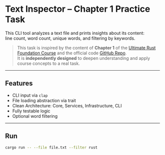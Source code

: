 # Text Inspector – Chapter 1 Practice Task

This CLI tool analyzes a text file and prints insights about its content:  
line count, word count, unique words, and filtering by keywords.

>This task is inspired by the content of **Chapter 1** of the [Ultimate Rust Foundation Course](https://www.ardanlabs.com/training/individual-on-demand/rust-bundle/) and the official code [GitHub Repo](https://github.com/thebracket/ArdanUltimateRust-5Days).  
>It is **independently designed** to deepen understanding and apply course concepts to a real task.

---

## Features

- CLI input via `clap`
- File loading abstraction via trait
- Clean Architecture: Core, Services, Infrastructure, CLI
- Fully testable logic
- Optional word filtering

---

## Run

```bash
cargo run -- --file file.txt --filter rust
